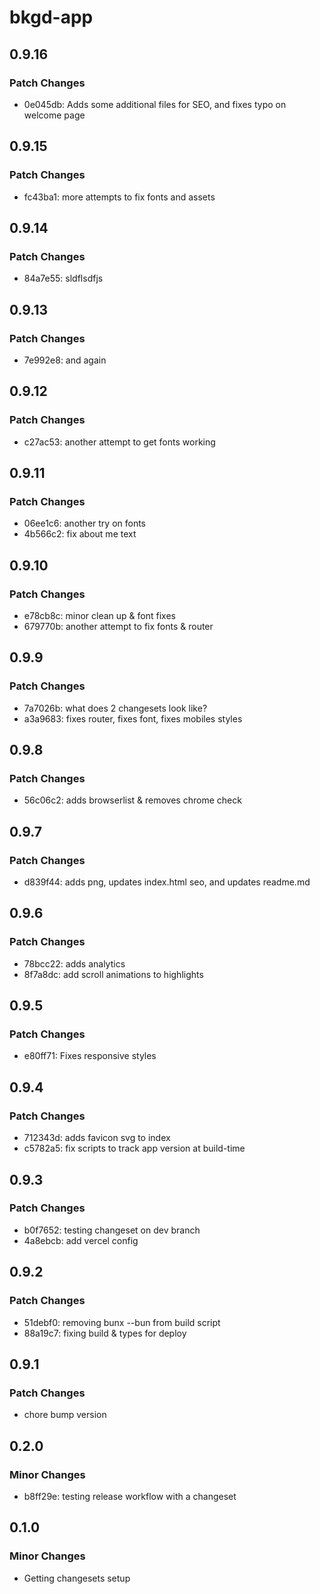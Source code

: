 # bkgd-app

## 0.9.16

### Patch Changes

- 0e045db: Adds some additional files for SEO, and fixes typo on welcome page

## 0.9.15

### Patch Changes

- fc43ba1: more attempts to fix fonts and assets

## 0.9.14

### Patch Changes

- 84a7e55: sldflsdfjs

## 0.9.13

### Patch Changes

- 7e992e8: and again

## 0.9.12

### Patch Changes

- c27ac53: another attempt to get fonts working

## 0.9.11

### Patch Changes

- 06ee1c6: another try on fonts
- 4b566c2: fix about me text

## 0.9.10

### Patch Changes

- e78cb8c: minor clean up & font fixes
- 679770b: another attempt to fix fonts & router

## 0.9.9

### Patch Changes

- 7a7026b: what does 2 changesets look like?
- a3a9683: fixes router, fixes font, fixes mobiles styles

## 0.9.8

### Patch Changes

- 56c06c2: adds browserlist & removes chrome check

## 0.9.7

### Patch Changes

- d839f44: adds png, updates index.html seo, and updates readme.md

## 0.9.6

### Patch Changes

- 78bcc22: adds analytics
- 8f7a8dc: add scroll animations to highlights

## 0.9.5

### Patch Changes

- e80ff71: Fixes responsive styles

## 0.9.4

### Patch Changes

- 712343d: adds favicon svg to index
- c5782a5: fix scripts to track app version at build-time

## 0.9.3

### Patch Changes

- b0f7652: testing changeset on dev branch
- 4a8ebcb: add vercel config

## 0.9.2

### Patch Changes

- 51debf0: removing bunx --bun from build script
- 88a19c7: fixing build & types for deploy

## 0.9.1

### Patch Changes

- chore bump version

## 0.2.0

### Minor Changes

- b8ff29e: testing release workflow with a changeset

## 0.1.0

### Minor Changes

- Getting changesets setup
